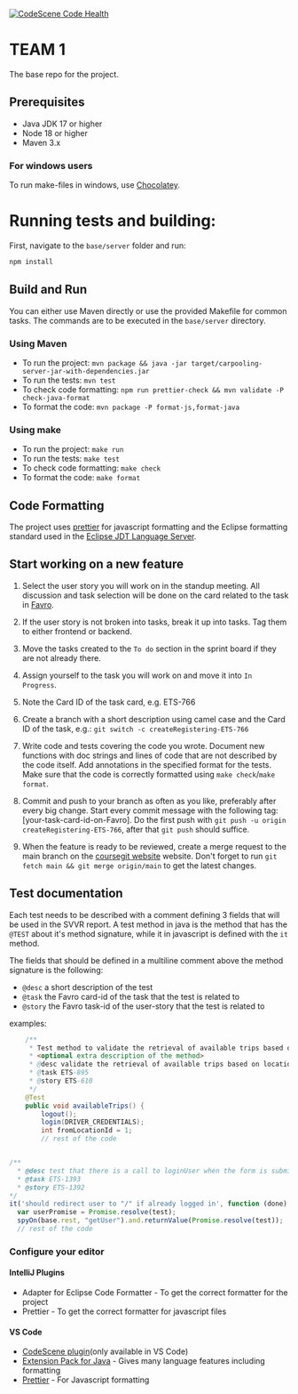 [![CodeScene Code Health](https://codescene.cs.lth.se/4/status-badges/code-health)](https://codescene.cs.lth.se/4/analyses/latest)

# TEAM 1

The base repo for the project.

## Prerequisites

- Java JDK 17 or higher
- Node 18 or higher
- Maven 3.x

### For windows users

To run make-files in windows, use [Chocolatey](https://chocolatey.org/install).

# Running tests and building:

First, navigate to the `base/server` folder and run:

```bash
npm install
```

## Build and Run

You can either use Maven directly or use the provided Makefile for common tasks. The commands are
to be executed in the `base/server` directory.

### Using Maven

- To run the project: `mvn package && java -jar target/carpooling-server-jar-with-dependencies.jar`
- To run the tests: `mvn test`
- To check code formatting: `npm run prettier-check && mvn validate -P check-java-format`
- To format the code: `mvn package -P format-js,format-java`

### Using make

- To run the project: `make run`
- To run the tests: `make test`
- To check code formatting: `make check`
- To format the code: `make format`

## Code Formatting

The project uses [prettier](https://prettier.io/) for javascript formatting and the Eclipse
formatting standard used in the [Eclipse JDT Language Server](https://github.com/eclipse-jdtls/eclipse.jdt.ls).

## Start working on a new feature

1. Select the user story you will work on in the standup meeting. All discussion and task selection will be done on the card related to the task in [Favro](https://favro.com/organization/b33ec59bd1d4f62903322255/acf3cab4a8408b670a0257cc).

2. If the user story is not broken into tasks, break it up into tasks. Tag them to either frontend or backend.

3. Move the tasks created to the `To do` section in the sprint board if they are not already there.

4. Assign yourself to the task you will work on and move it into `In Progress`.

5. Note the Card ID of the task card, e.g. ETS-766

6. Create a branch with a short description using camel case and the Card ID of the task, e.g.: `git switch -c createRegistering-ETS-766`

7. Write code and tests covering the code you wrote. Document new functions with doc strings and lines of code that are not described by the code itself. Add annotations in the specified format for the tests. Make sure that the code is correctly formatted using `make check`/`make format`.

8. Commit and push to your branch as often as you like, preferably after every big change. Start every commit message with the following tag: \[your-task-card-id-on-Favro\]. Do the first push with `git push -u origin createRegistering-ETS-766`, after that `git push` should suffice.

9. When the feature is ready to be reviewed, create a merge request to the main branch on the [coursegit website](https://coursegit.cs.lth.se/etsn05/team-1-2023/-/branches) website. Don't forget to run `git fetch main && git merge origin/main` to get the latest changes.

## Test documentation
Each test needs to be described with a comment defining 3 fields that will be used in the SVVR report. A test method in java is the method that has the `@TEST` about it's method signature, while it in javascript is defined with the `it` method.

The fields that should be defined in a multiline comment above the method signature is the following:
- `@desc` a short description of the test
- `@task` the Favro card-id of the task that the test is related to 
- `@story` the Favro task-id of the user-story that the test is related to 

examples:
```java
    /**
     * Test method to validate the retrieval of available trips based on location parameters.
     * <optional extra description of the method> 
     * @desc validate the retrieval of available trips based on location parameters
     * @task ETS-895
     * @story ETS-610
     */
    @Test
    public void availableTrips() {
        logout();
        login(DRIVER_CREDENTIALS);
        int fromLocationId = 1;
        // rest of the code
```

```js

/**
  * @desc test that there is a call to loginUser when the form is submitted
  * @task ETS-1393
  * @story ETS-1392
*/
it('should redirect user to "/" if already logged in', function (done) {
  var userPromise = Promise.resolve(test);
  spyOn(base.rest, "getUser").and.returnValue(Promise.resolve(test));
  // rest of the code
```

### Configure your editor

#### IntelliJ Plugins

- Adapter for Eclipse Code Formatter - To get the correct formatter for the project
- Prettier - To get the correct formatter for javascript files

#### VS Code

- [CodeScene plugin](https://marketplace.visualstudio.com/items?itemName=CodeScene.codescene-vscode)(only available in VS Code)
- [Extension Pack for Java](https://marketplace.visualstudio.com/items?itemName=vscjava.vscode-java-pack) - Gives many language features including formatting
- [Prettier](https://marketplace.visualstudio.com/items?itemName=esbenp.prettier-vscode) - For Javascript formatting
